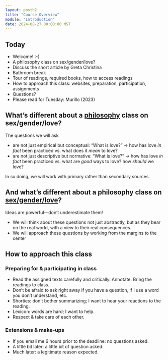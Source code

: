```yaml
---
layout: posth2
title: "Course Overview"
module: "Introduction"
date: 2024-08-27 00:00:00 MST
---
```


## Today

- Welcome! :-)
- A philosophy class on sex/gender/love?
- Discuss the short article by Greta Christina
- Bathroom break
- Tour of readings, required books, how to access readings
- How to approach this class: websites, preparation, participation, assignments
- Questions?
- Please read for Tuesday: Murillo (2023)

## What’s different about a <u>philosophy</u> class on sex/gender/love?

The questions we will ask

- are not just empirical but conceptual: “What is love?” -> how has love *in fact* been practiced vs. what does it *mean* to love?
- are not just descriptive but normative: “What is love?” -> how has love *in fact* been practiced vs. what are *good* ways to love? how *should* we love?

In so doing, we will work with primary rather than secondary sources.

## And what’s different about a philosophy class on <u>sex/gender/love</u>?

Ideas are powerful—don’t underestimate them!

- We will think about these questions not just abstractly, but as they bear on the real world, with a view to their real consequences.
- We will approach these questions by working from the margins to the center

## How to approach this class

### Preparing for & participating in class

- Read the assigned texts carefully and critically. Annotate. Bring the readings to class.
- Don’t be afraid to ask right away if you have a question, if I use a word you don’t understand, etc.
- Shorties: don’t bother summarizing; I want to hear your reactions to the reading.
- Lexicon: words are hard; I want to help.
- Respect & take care of each other.

### Extensions & make-ups

- If you email me 6 hours prior to the deadline: no questions asked.
- A little bit later: a little bit of question asked.
- Much later: a legitimate reason expected.